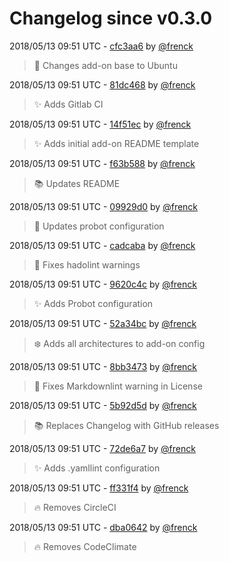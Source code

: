 # Changelog since v0.3.0

2018/05/13 09:51 UTC - [cfc3aa6](https://github.com/hassio-addons/addon-aircast/commit/cfc3aa610727c6ea85057d7245eb76ba5acdc55b) by [@frenck](https://github.com/frenck)
> :hammer: Changes add-on base to Ubuntu 

2018/05/13 09:51 UTC - [81dc468](https://github.com/hassio-addons/addon-aircast/commit/81dc468f9a5a4c3730973aa9abe026b16b99f19c) by [@frenck](https://github.com/frenck)
> :sparkles: Adds Gitlab CI 

2018/05/13 09:51 UTC - [14f51ec](https://github.com/hassio-addons/addon-aircast/commit/14f51ec85b2759f6df3d8d5f6554c36e103c971e) by [@frenck](https://github.com/frenck)
> :sparkles: Adds initial add-on README template 

2018/05/13 09:51 UTC - [f63b588](https://github.com/hassio-addons/addon-aircast/commit/f63b58865031ebcdeacac56ce7d3a8f3067eabb1) by [@frenck](https://github.com/frenck)
> :books: Updates README 

2018/05/13 09:51 UTC - [09929d0](https://github.com/hassio-addons/addon-aircast/commit/09929d0a4c7737b4eb36701ffe0396574bc44b15) by [@frenck](https://github.com/frenck)
> :rocket: Updates probot configuration 

2018/05/13 09:51 UTC - [cadcaba](https://github.com/hassio-addons/addon-aircast/commit/cadcabad21725f06b1c3a1a0f20f9fb9b869d3d4) by [@frenck](https://github.com/frenck)
> :shirt: Fixes hadolint warnings 

2018/05/13 09:51 UTC - [9620c4c](https://github.com/hassio-addons/addon-aircast/commit/9620c4c3dd7f7d4d04112ce69f1ad0a1756107eb) by [@frenck](https://github.com/frenck)
> :sparkles: Adds Probot configuration 

2018/05/13 09:51 UTC - [52a34bc](https://github.com/hassio-addons/addon-aircast/commit/52a34bc624d5970875f0df487b127300e0f13625) by [@frenck](https://github.com/frenck)
> :snowflake: Adds all architectures to add-on config 

2018/05/13 09:51 UTC - [8bb3473](https://github.com/hassio-addons/addon-aircast/commit/8bb34735dcece257849e65017dcc653030345901) by [@frenck](https://github.com/frenck)
> :shirt: Fixes Markdownlint warning in License 

2018/05/13 09:51 UTC - [5b92d5d](https://github.com/hassio-addons/addon-aircast/commit/5b92d5d493dd5f4f8a38ddc57d0bfa866c87e400) by [@frenck](https://github.com/frenck)
> :books: Replaces Changelog with GitHub releases 

2018/05/13 09:51 UTC - [72de6a7](https://github.com/hassio-addons/addon-aircast/commit/72de6a796e075d31be79d8f8712da33c65ef66b9) by [@frenck](https://github.com/frenck)
> :sparkles: Adds .yamllint configuration 

2018/05/13 09:51 UTC - [ff331f4](https://github.com/hassio-addons/addon-aircast/commit/ff331f44f72ce7aa006cf824d97d21add52f18d5) by [@frenck](https://github.com/frenck)
> :fire: Removes CircleCI 

2018/05/13 09:51 UTC - [dba0642](https://github.com/hassio-addons/addon-aircast/commit/dba064286db338b83ccbc401d7362de8fb73492c) by [@frenck](https://github.com/frenck)
> :fire: Removes CodeClimate 


